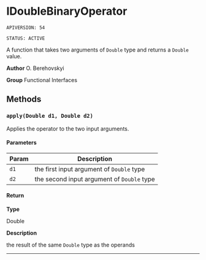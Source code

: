 # IDoubleBinaryOperator

`APIVERSION: 54`

`STATUS: ACTIVE`

A function that takes two arguments of `Double` type and returns a `Double` value.


**Author** O. Berehovskyi


**Group** Functional Interfaces

## Methods
### `apply(Double d1, Double d2)`

Applies the operator to the two input arguments.

#### Parameters
|Param|Description|
|---|---|
|`d1`|the first input argument of `Double` type|
|`d2`|the second input argument of `Double` type|

#### Return

**Type**

Double

**Description**

the result of the same `Double` type as the operands

---

